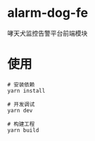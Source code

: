 # alarm-dog-fe

哮天犬监控告警平台前端模块

# 使用

```shell
# 安装依赖
yarn install

# 开发调试
yarn dev

# 构建工程
yarn build
```
